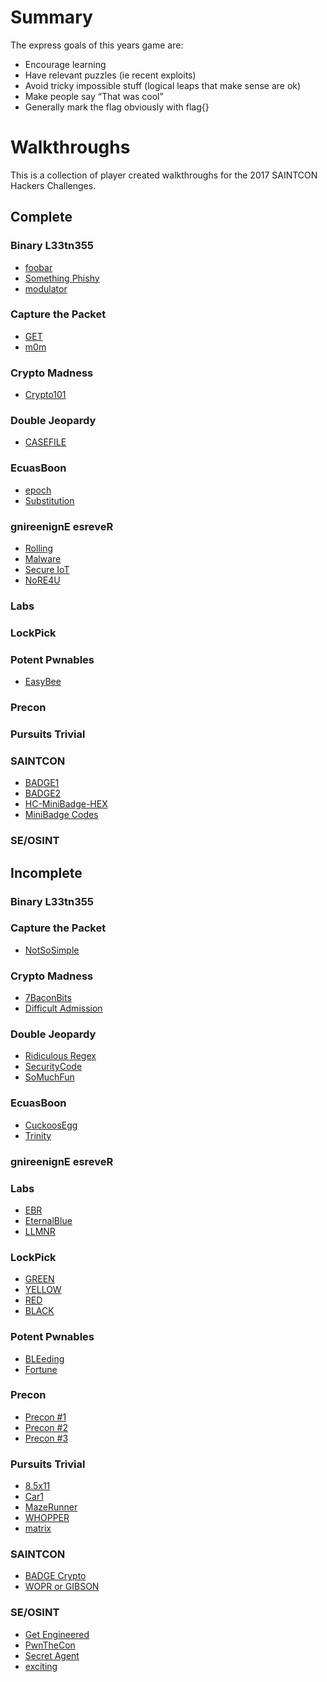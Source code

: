 Summary
=======
The express goals of this years game are:
- Encourage learning
- Have relevant puzzles (ie recent exploits)
- Avoid tricky impossible stuff (logical leaps that make sense are ok)
- Make people say “That was cool”
- Generally mark the flag obviously with flag{}

Walkthroughs
==========
This is a collection of player created walkthroughs for the 2017 SAINTCON Hackers Challenges.

Complete
-----------
### Binary L33tn355
- [foobar](Binary%20L33tn355/foobar/)
- [Something Phishy](Binary%20L33tn355/Something%20Phishy/)
- [modulator](Binary%20L33tn355/modulator/)
### Capture the Packet
- [GET](Capture%20the%20Packet/GET/)
- [m0m](Capture%20the%20Packet/m0m/)
### Crypto Madness
- [Crypto101](Crypto%20Madness/Crypto101/)
### Double Jeopardy
- [CASEFILE](Double%20Jeopardy/CASEFILE/)
### EcuasBoon
- [epoch](EcuasBoon/epoch/)
- [Substitution](EcuasBoon/Substitution/)
### gnireenignE esreveR
- [Rolling](gnireenignE%20esreveR/Rolling/)
- [Malware](gnireenignE%20esreveR/Malware/)
- [Secure IoT](gnireenignE%20esreveR/Secure%20IoT/)
- [NoRE4U](gnireenignE%20esreveR/NoRE4U/)
### Labs
### LockPick
### Potent Pwnables
- [EasyBee](Potent%20Pwnables/EasyBee/)
### Precon
### Pursuits Trivial
### SAINTCON
- [BADGE1](SAINTCON/BADGE1/)
- [BADGE2](SAINTCON/BADGE2/)
- [HC-MiniBadge-HEX](SAINTCON/HC-MiniBadge-HEX/)
- [MiniBadge Codes](SAINTCON/MiniBadge%20Codes/)
### SE/OSINT




Incomplete
-------------
### Binary L33tn355

### Capture the Packet
- [NotSoSimple](Capture%20the%20Packet/NotSoSimple/)

### Crypto Madness
- [7BaconBits](Crypto%20Madness/7BaconBits/)
- [Difficult Admission](Crypto%20Madness/Difficult%20Admission/)

### Double Jeopardy
- [Ridiculous Regex](Double%20Jeopardy/Ridiculous%20Regex/)
- [SecurityCode](Double%20Jeopardy/SecurityCode/)
- [SoMuchFun](Double%20Jeopardy/SoMuchFun/)

### EcuasBoon
- [CuckoosEgg](EcuasBoon/CuckoosEgg/)
- [Trinity](EcuasBoon/Trinity/)

### gnireenignE esreveR

### Labs
- [EBR](Labs/EBR/)
- [EternalBlue](Labs/EternalBlue/)
- [LLMNR](Labs/LLMNR/)

### LockPick
- [GREEN](LockPick/GREEN/)
- [YELLOW](LockPick/YELLOW/)
- [RED](LockPick/RED/)
- [BLACK](LockPick/BLACK/)

### Potent Pwnables
- [BLEeding](Potent%20Pwnables/BLEeding/)
- [Fortune](Potent%20Pwnables/Fortune/)

### Precon
- [Precon #1](Precon/Precon%20#1)
- [Precon #2](Precon/Precon%20#2)
- [Precon #3](Precon/Precon%20#3)

### Pursuits Trivial
- [8.5x11](Pursuits%20Trivial/8.5x11/)
- [Car1](Pursuits%20Trivial/Car1/)
- [MazeRunner](Pursuits%20Trivial/MazeRunner/)
- [WHOPPER](Pursuits%20Trivial/WHOPPER/)
- [matrix](Pursuits%20Trivial/matrix/)

### SAINTCON
- [BADGE Crypto](SAINTCON/BADGE%20Crypto/)
- [WOPR or GIBSON](SAINTCON/WOPR%20or%20GIBSON/)

### SE/OSINT
- [Get Engineered](SE%3AOSINT/Get%20Engineered/)
- [PwnTheCon](SE%3AOSINT/PwnTheCon/)
- [Secret Agent](SE%3AOSINT/Secret%20Agent/)
- [exciting](SE%3AOSINT/exciting/)

